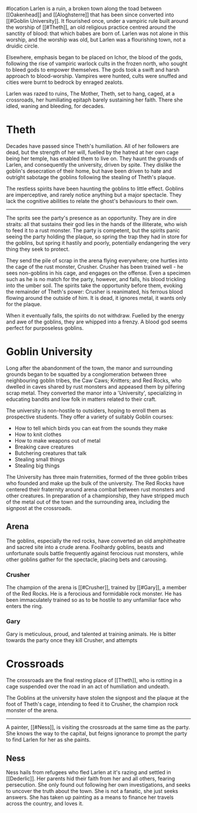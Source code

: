#location 
Larlen is a ruin, a broken town along the toad between [[Oakenhead]] and [[Aloghsterre]] that has been since converted into [[#Goblin University]]. It flourished once, under a vampiric rule built around the worship of [[#Theth]], an old religious practice centred around the sanctity of blood: that which babes are born of. Larlen was not alone in this worship, and the worship was old, but Larlen was a flourishing town, not a druidic circle.

Elsewhere, emphasis began to be placed on Ichor, the blood of the gods, following the rise of vampiric warlock cults in the frozen north, who sought to bleed gods to empower themselves. The gods took a swift and harsh approach to blood-worship. Vampires were hunted, cults were snuffed and cities were burnt to bedrock by enraged zealots.

Larlen was razed to ruins, The Mother, Theth, set to hang, caged, at a crossroads, her humiliating epitaph barely sustaining her faith. There she idled, waning and bleeding, for decades.
# Theth
Decades have passed since Theth's humiliation. All of her followers are dead, but the strength of her will, fuelled by the hatred at her own cage being her temple, has enabled them to live on. They haunt the grounds of Larlen, and consequently the university, driven by spite. They dislike the goblin's desecration of their home, but have been driven to hate and outright sabotage the goblins following the stealing of Theth's plaque.

The restless spirits have been haunting the goblins to little effect. Goblins are imperceptive, and rarely notice anything but a major spectacle. They lack the cognitive abilities to relate the ghost's behaviours to their own.
___
The sprits see the party's presence as an opportunity. They are in dire straits: all that sustains their god lies in the hands of the illiterate, who wish to feed it to a rust monster. The party is competent, but the spirits panic seeing the party holding the plaque, so spring the trap they had in store for the goblins, but spring it hastily and poorly, potentially endangering the very thing they seek to protect.

They send the pile of scrap in the arena flying everywhere; one hurtles into the cage of the rust monster, Crusher. Crusher has been trained well - he sees non-goblins in his cage, and engages on the offense. Even a specimen such as he is no match for the party, however, and falls, his blood trickling into the umber soil. The spirits take the opportunity before them, evoking the remainder of Theth's power: Crusher is reanimated, his ferrous blood flowing around the outside of him. It is dead, it ignores metal, it wants only for the plaque.

When it eventually falls, the spirits do not withdraw. Fuelled by the energy and awe of the goblins, they are whipped into a frenzy. A blood god seems perfect for purposeless goblins.
# Goblin University
Long after the abandonment of the town, the manor and surrounding grounds began to be squatted by a conglomeration between three neighbouring goblin tribes, the Caw Caws; Knitters; and Red Rocks, who dwelled in caves shared by rust monsters and appeased them by pilfering scrap metal. They converted the manor into a 'University', specializing in educating bandits and low folk in matters related to their craft.

The university is non-hostile to outsiders, hoping to enroll them as prospective students. They offer a variety of suitably Goblin courses:
- How to tell which birds you can eat from the sounds they make
- How to knit clothes
- How to make weapons out of metal
- Breaking cave creatures
- Butchering creatures that talk
- Stealing small things
- Stealing big things

The University has three main fraternities, formed of the three goblin tribes who founded and make up the bulk of the university. The Red Rocks have centered their fraternity around arena combat between rust monsters and other creatures. In preparation of a championship, they have stripped much of the metal out of the town and the surrounding area, including the signpost at the crossroads.
## Arena
The goblins, especially the red rocks, have converted an old amphitheatre and sacred site into a crude arena. Foolhardy goblins, beasts and unfortunate souls battle frequently against ferocious rust monsters, while other goblins gather for the spectacle, placing bets and carousing.
### Crusher
The champion of the arena is [[#Crusher]], trained by [[#Gary]], a member of the Red Rocks. He is a ferocious and formidable rock monster. He has been immaculately trained so as to be hostile to any unfamiliar face who enters the ring.
### Gary
Gary is meticulous, proud, and talented at training animals. He is bitter towards the party once they kill Crusher, and attempts 

# Crossroads
The crossroads are the final resting place of [[Theth]], who is rotting in a cage suspended over the road in an act of humiliation and undeath.

The Goblins at the university have stolen the signpost and the plaque at the foot of Theth's cage, intending to feed it to Crusher, the champion rock monster of the arena.
___
A painter, [[#Ness]], is visiting the crossroads at the same time as the party. She knows the way to the capital, but feigns ignorance to prompt the party to find Larlen for her as she paints. 
## Ness
Ness hails from refugees who fled Larlen at it's razing and settled in [[Dederlic]]. Her parents hid their faith from her and all others, fearing persecution. She only found out following her own investigations, and seeks to uncover the truth about the town. She is not a fanatic, she just seeks answers. She has taken up painting as a means to finance her travels across the country, and loves it.
